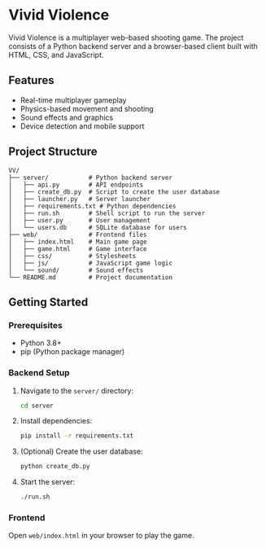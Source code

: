 # Vivid Violence

Vivid Violence is a multiplayer web-based shooting game. The project consists of a Python backend server and a browser-based client built with HTML, CSS, and JavaScript.

## Features
- Real-time multiplayer gameplay
- Physics-based movement and shooting
- Sound effects and graphics
- Device detection and mobile support

## Project Structure

```
VV/
├── server/           # Python backend server
│   ├── api.py        # API endpoints
│   ├── create_db.py  # Script to create the user database
│   ├── launcher.py   # Server launcher
│   ├── requirements.txt # Python dependencies
│   ├── run.sh        # Shell script to run the server
│   ├── user.py       # User management
│   └── users.db      # SQLite database for users
├── web/              # Frontend files
│   ├── index.html    # Main game page
│   ├── game.html     # Game interface
│   ├── css/          # Stylesheets
│   ├── js/           # JavaScript game logic
│   └── sound/        # Sound effects
└── README.md         # Project documentation
```

## Getting Started

### Prerequisites
- Python 3.8+
- pip (Python package manager)

### Backend Setup
1. Navigate to the `server/` directory:
   ```sh
   cd server
   ```
2. Install dependencies:
   ```sh
   pip install -r requirements.txt
   ```
3. (Optional) Create the user database:
   ```sh
   python create_db.py
   ```
4. Start the server:
   ```sh
   ./run.sh
   ```

### Frontend
Open `web/index.html` in your browser to play the game.


